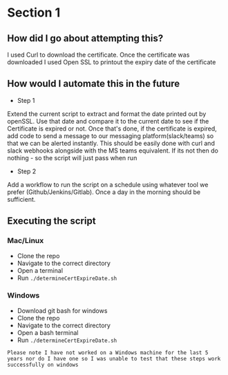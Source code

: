# Section 1

## How did I go about attempting this?

I used Curl to download the certificate.
Once the certificate was downloaded I used Open SSL to printout the expiry date of the certificate

## How would I automate this in the future

- Step 1

Extend the current script to extract and format the date printed out by openSSL. Use that date and compare it to the current date to see if the Certificate is expired or not.
Once that's done, if the certificate is expired, add code to send a message to our messaging platform(slack/teams) so that we can be alerted instantly. This should be easily done with curl and slack webhooks alongside with the MS teams equivalent. If its not then do nothing - so the script will just pass when run 


- Step 2

Add a workflow to run the script on a schedule using whatever tool we prefer (Github/Jenkins/Gitlab). Once a day in the morning should be sufficient. 


## Executing the script

### Mac/Linux

- Clone the repo
- Navigate to the correct directory
- Open a terminal
- Run `./determineCertExpireDate.sh`

### Windows

- Download git bash for windows
- Clone the repo
- Navigate to the correct directory
- Open a bash terminal 
- Run `./determineCertExpireDate.sh`

```
Please note I have not worked on a Windows machine for the last 5 years nor do I have one so I was unable to test that these steps work successfully on windows
```